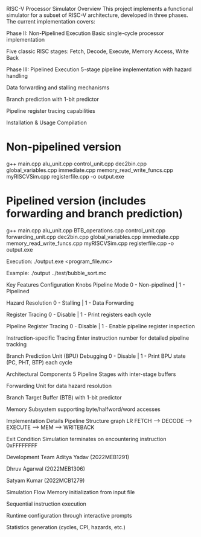 RISC-V Processor Simulator
Overview
This project implements a functional simulator for a subset of RISC-V architecture, developed in three phases. The current implementation covers:

Phase II: Non-Pipelined Execution
Basic single-cycle processor implementation

Five classic RISC stages: Fetch, Decode, Execute, Memory Access, Write Back

Phase III: Pipelined Execution
5-stage pipeline implementation with hazard handling

Data forwarding and stalling mechanisms

Branch prediction with 1-bit predictor

Pipeline register tracing capabilities

Installation & Usage
Compilation
   # Non-pipelined version
g++ main.cpp alu_unit.cpp control_unit.cpp dec2bin.cpp global_variables.cpp immediate.cpp memory_read_write_funcs.cpp myRISCVSim.cpp registerfile.cpp -o output.exe

# Pipelined version (includes forwarding and branch prediction)
g++ main.cpp alu_unit.cpp BTB_operations.cpp control_unit.cpp forwarding_unit.cpp dec2bin.cpp global_variables.cpp immediate.cpp memory_read_write_funcs.cpp myRISCVSim.cpp registerfile.cpp -o output.exe

Execution: 
./output.exe <program_file.mc>

Example: ./output ../test/bubble_sort.mc

Key Features
Configuration Knobs
Pipeline Mode
0 - Non-pipelined | 1 - Pipelined

Hazard Resolution
0 - Stalling | 1 - Data Forwarding

Register Tracing
0 - Disable | 1 - Print registers each cycle

Pipeline Register Tracing
0 - Disable | 1 - Enable pipeline register inspection

Instruction-specific Tracing
Enter instruction number for detailed pipeline tracking

Branch Prediction Unit (BPU) Debugging
0 - Disable | 1 - Print BPU state (PC, PHT, BTP) each cycle

Architectural Components
5 Pipeline Stages with inter-stage buffers

Forwarding Unit for data hazard resolution

Branch Target Buffer (BTB) with 1-bit predictor

Memory Subsystem supporting byte/halfword/word accesses

Implementation Details
Pipeline Structure
graph LR
    FETCH --> DECODE --> EXECUTE --> MEM --> WRITEBACK

Exit Condition
Simulation terminates on encountering instruction 0xFFFFFFFF

Development Team
Aditya Yadav (2022MEB1291)

Dhruv Agarwal (2022MEB1306)

Satyam Kumar (2022MCB1279)

Simulation Flow
Memory initialization from input file

Sequential instruction execution

Runtime configuration through interactive prompts

Statistics generation (cycles, CPI, hazards, etc.)